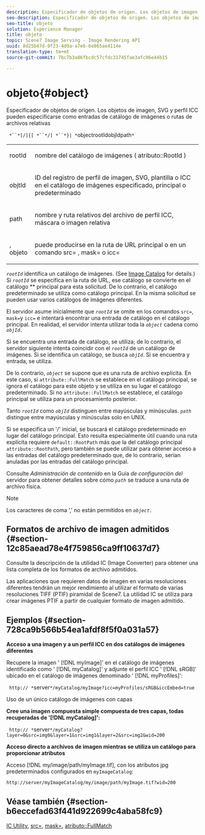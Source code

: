 ```yaml
---
description: Especificador de objetos de origen. Los objetos de imagen, SVG y perfil ICC pueden especificarse como entradas de catálogo de imágenes o rutas de archivos relativas
seo-description: Especificador de objetos de origen. Los objetos de imagen, SVG y perfil ICC pueden especificarse como entradas de catálogo de imágenes o rutas de archivos relativas
seo-title: objeto
solution: Experience Manager
title: objeto
topic: Scene7 Image Serving - Image Rendering API
uuid: 8d25b47d-0f23-4d9a-a7e6-6e865ae4114e
translation-type: tm+mt
source-git-commit: 7bc7b3a86fbcdc57cfdc31745fae3afc06e44b15

---
```



# objeto{#object}

Especificador de objetos de origen. Los objetos de imagen, SVG y perfil ICC pueden especificarse como entradas de catálogo de imágenes o rutas de archivos relativas

` *``*[/]{[ *``*/] *``*}| *`objectrootIdobjIdpath`*`

<table id="simpletable_A8B9B4D508B94BE5B7F6112F0A5F8270"> 
 <tr class="strow"> 
  <td class="stentry"> <p> <span class="codeph"> <span class="varname"> rootId </span></span> </p> </td> 
  <td class="stentry"> <p>nombre del catálogo de imágenes ( <span class="codeph"> atributo::RootId </span>) </p> </td> 
 </tr> 
 <tr class="strow"> 
  <td class="stentry"> <p> <span class="codeph"> <span class="varname"> objtId </span></span> </p> </td> 
  <td class="stentry"> <p>ID del registro de perfil de imagen, SVG, plantilla o ICC en el catálogo de imágenes especificado, principal o predeterminado </p> </td> 
 </tr> 
 <tr class="strow"> 
  <td class="stentry"> <p> <span class="codeph"> <span class="varname"> path </span></span> </p> </td> 
  <td class="stentry"> <p>nombre y ruta relativos del archivo de perfil ICC, máscara o imagen relativa </p> </td> 
 </tr> 
 <tr class="strow"> 
  <td class="stentry"> <p> <span class="codeph"> <span class="varname"> , objeto </span></span> </p> </td> 
  <td class="stentry"> <p>puede producirse en la ruta de URL principal o en un comando <span class="codeph"> src= </span>, <span class="codeph"> mask= </span>o <span class="codeph"> icc= </span> </p> </td> 
 </tr> 
</table>

*`rootId`* identifica un catálogo de imágenes. (See [Image Catalog](../../../../../is-api/image-catalog/image-serving-api-ref/c-image-catalog-reference/c-overview/c-overview.md#concept-9ce2b6a133de45f783e95cabc5810ac3) for details.) Si *`rootId`* se especifica en la ruta de URL, ese catálogo se convierte en el catálogo ** principal para esta solicitud. De lo contrario, el catálogo predeterminado se utiliza como catálogo principal. En la misma solicitud se pueden usar varios catálogos de imágenes diferentes.

El servidor asume inicialmente que *`rootId`* se omite en los comandos `src=`, `mask=`y `icc=` e intentará encontrar una entrada de catálogo en el catálogo principal. En realidad, el servidor intenta utilizar toda la *`object`* cadena como *`objId.`*

Si se encuentra una entrada de catálogo, se utiliza; de lo contrario, el servidor siguiente intenta coincidir con el *`rootId`* de un catálogo de imágenes. Si se identifica un catálogo, se busca *`objId`*. Si se encuentra y entrada, se utiliza.

De lo contrario, *`object`* se supone que es una ruta de archivo explícita. En este caso, si `attribute::FullMatch` se establece en el catálogo principal, se ignora el catálogo para este objeto y se utiliza en su lugar el catálogo predeterminado. Si no `attribute::FullMatch` se establece, el catálogo principal se utiliza para un procesamiento posterior.

Tanto *`rootId`* como *`objId`* distinguen entre mayúsculas y minúsculas. *`path`* distingue entre mayúsculas y minúsculas solo en UNIX.

Si se especifica un &#39;/&#39; inicial, se buscará el catálogo predeterminado en lugar del catálogo principal. Esto resulta especialmente útil cuando una ruta explícita requiere `default::RootPath` más que la del catálogo principal `attribute::RootPath`, pero también se puede utilizar para obtener acceso a las entradas del catálogo predeterminado que, de lo contrario, serían anuladas por las entradas del catálogo principal.

Consulte *Administración de contenido* en la Guía *de configuración del* servidor para obtener detalles sobre cómo *`path`* se traduce a una ruta de archivo física.

>[!NOTE]
>
>Los caracteres de coma &#39;,&#39; no están permitidos en *`object.`*

## Formatos de archivo de imagen admitidos {#section-12c85aead78e4f759856ca9ff10637d7}

Consulte la descripción de la utilidad IC (Image Converter) para obtener una lista completa de los formatos de archivo admitidos.

Las aplicaciones que requieren datos de imagen en varias resoluciones diferentes tendrán un mejor rendimiento al utilizar el formato de varias resoluciones TIFF (PTIF) piramidal de Scene7. La utilidad IC se utiliza para crear imágenes PTIF a partir de cualquier formato de imagen admitido.

## Ejemplos {#section-728ca9b566b54ea1afdf8f5f0a031a57}

**Acceso a una imagen y a un perfil ICC en dos catálogos de imágenes diferentes**

Recupere la imagen &#39; [!DNL myImage]&#39; en el catálogo de imágenes identificado como &#39; [!DNL myCatalog]&#39; y adjunte el perfil ICC &#39; [!DNL sRGB]&#39; ubicado en el catálogo de imágenes denominado &#39; [!DNL myProfiles]&#39;:

` http:// *`server`*/myCatalog/myImage?icc=myProfiles/sRGB&iccEmbed=true`

Uso de un único catálogo de imágenes con capas

**Cree una imagen compuesta simple compuesta de tres capas, todas recuperadas de &#39;[!DNL myCatalog]&#39;:**

` http:// *`server`*/myCatalog?layer=0&src=img0&layer=1&src=img1&layer=2&src=img2&wid=200`

**Acceso directo a archivos de imagen mientras se utiliza un catálogo para proporcionar atributos**

Acceso [!DNL my/image/path/myImage.tif], con los atributos jpg predeterminados configurados en `myImageCatalog`:

`http://server/myImageCatalog/my/image/path/myImage.tif?wid=200`

## Véase también {#section-b6eccefad63f441d922699c4aba58fc9}

[IC Utility](../../../../../is-api/is-utils/utilities/r-ic.md#reference-de9f43c63a8f48f1a755ff1760af8b7b), [src=](../../../../../is-api/http-ref/image-serving-api-ref/c-http-protocol-reference/c-command-reference/r-src.md#reference-f6506637778c4c69bf106a7924a91ab1), [mask=](../../../../../is-api/http-ref/image-serving-api-ref/c-http-protocol-reference/c-command-reference/r-mask.md#reference-922254e027404fb890b850e2723ee06e), [atributo::FullMatch](../../../../../is-api/image-catalog/image-serving-api-ref/c-image-catalog-reference/c-attributes-reference/r-fullmatch.md#reference-c3a72f31672a48b386943d6781cf50d7)
